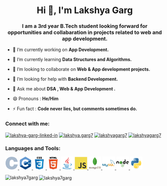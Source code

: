<h1 align="center">Hi 👋, I'm Lakshya Garg</h1>
<h3 align="center">I am a 3rd year B.Tech student looking forward for opportunities and collabaration in projects related to web and app development.</h3>

- 🔭 I’m currently working on **App Development.**

- 🌱 I’m currently learning **Data Structures and Algorithms.**

- 👯 I’m looking to collaborate on **Web & App development projects.**

- 🤝 I’m looking for help with **Backend Development.**

- 💬 Ask me about **DSA , Web & App Development .**

- 😄 Pronouns : **He/Him**

- ⚡ Fun fact : **Code never lies, but comments sometimes do.**

<h3 align="left">Connect with me:</h3>
<p align="left">
<a href="https://linkedin.com/in/lakshya-garg-linked-in" target="blank"><img align="center" src="https://raw.githubusercontent.com/rahuldkjain/github-profile-readme-generator/master/src/images/icons/Social/linked-in-alt.svg" alt="lakshya-garg-linked-in" height="30" width="40" /></a>
<a href="https://instagram.com/lakshya.garg7" target="blank"><img align="center" src="https://raw.githubusercontent.com/rahuldkjain/github-profile-readme-generator/master/src/images/icons/Social/instagram.svg" alt="lakshya.garg7" height="30" width="40" /></a>
<a href="https://www.codechef.com/users/lakshyagarg7" target="blank"><img align="center" src="https://cdn.jsdelivr.net/npm/simple-icons@3.1.0/icons/codechef.svg" alt="lakshyagarg7" height="30" width="40" /></a>
<a href="https://www.leetcode.com/lakshyagarg7" target="blank"><img align="center" src="https://raw.githubusercontent.com/rahuldkjain/github-profile-readme-generator/master/src/images/icons/Social/leet-code.svg" alt="lakshyagarg7" height="30" width="40" /></a>
</p>

<h3 align="left">Languages and Tools:</h3>
<p align="left"> <a href="https://www.cprogramming.com/" target="_blank" rel="noreferrer"> <img src="https://raw.githubusercontent.com/devicons/devicon/master/icons/c/c-original.svg" alt="c" width="40" height="40"/> </a> <a href="https://www.w3schools.com/cpp/" target="_blank" rel="noreferrer"> <img src="https://raw.githubusercontent.com/devicons/devicon/master/icons/cplusplus/cplusplus-original.svg" alt="cplusplus" width="40" height="40"/> </a> <a href="https://www.w3schools.com/css/" target="_blank" rel="noreferrer"> <img src="https://raw.githubusercontent.com/devicons/devicon/master/icons/css3/css3-original-wordmark.svg" alt="css3" width="40" height="40"/> </a> <a href="https://www.w3.org/html/" target="_blank" rel="noreferrer"> <img src="https://raw.githubusercontent.com/devicons/devicon/master/icons/html5/html5-original-wordmark.svg" alt="html5" width="40" height="40"/> </a> <a href="https://www.java.com" target="_blank" rel="noreferrer"> <img src="https://raw.githubusercontent.com/devicons/devicon/master/icons/java/java-original.svg" alt="java" width="40" height="40"/> </a> <a href="https://developer.mozilla.org/en-US/docs/Web/JavaScript" target="_blank" rel="noreferrer"> <img src="https://raw.githubusercontent.com/devicons/devicon/master/icons/javascript/javascript-original.svg" alt="javascript" width="40" height="40"/> </a> <a href="https://www.mongodb.com/" target="_blank" rel="noreferrer"> <img src="https://raw.githubusercontent.com/devicons/devicon/master/icons/mongodb/mongodb-original-wordmark.svg" alt="mongodb" width="40" height="40"/> </a> <a href="https://www.mysql.com/" target="_blank" rel="noreferrer"> <img src="https://raw.githubusercontent.com/devicons/devicon/master/icons/mysql/mysql-original-wordmark.svg" alt="mysql" width="40" height="40"/> </a> <a href="https://nodejs.org" target="_blank" rel="noreferrer"> <img src="https://raw.githubusercontent.com/devicons/devicon/master/icons/nodejs/nodejs-original-wordmark.svg" alt="nodejs" width="40" height="40"/> </a> <a href="https://www.python.org" target="_blank" rel="noreferrer"> <img src="https://raw.githubusercontent.com/devicons/devicon/master/icons/python/python-original.svg" alt="python" width="40" height="40"/> </a> </p>

<p><img align="left" src="https://github-readme-stats.vercel.app/api/top-langs?username=lakshya7garg&show_icons=true&locale=en&layout=compact" alt="lakshya7garg" /></p>

<p>&nbsp;<img align="center" src="https://github-readme-stats.vercel.app/api?username=lakshya7garg&show_icons=true&locale=en" alt="lakshya7garg" /></p>

